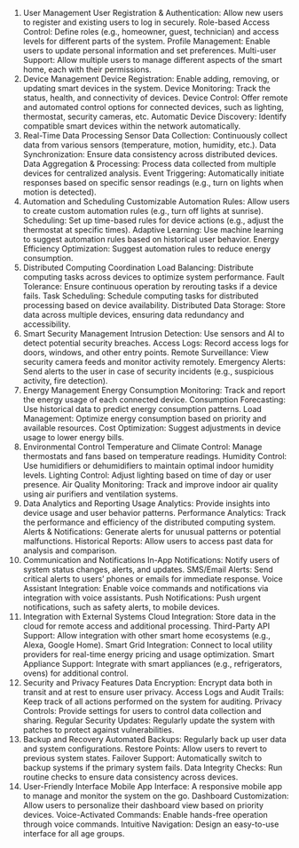 1. User Management
User Registration & Authentication: Allow new users to register and existing users to log in securely.
Role-based Access Control: Define roles (e.g., homeowner, guest, technician) and access levels for different parts of the system.
Profile Management: Enable users to update personal information and set preferences.
Multi-user Support: Allow multiple users to manage different aspects of the smart home, each with their permissions.
2. Device Management
Device Registration: Enable adding, removing, or updating smart devices in the system.
Device Monitoring: Track the status, health, and connectivity of devices.
Device Control: Offer remote and automated control options for connected devices, such as lighting, thermostat, security cameras, etc.
Automatic Device Discovery: Identify compatible smart devices within the network automatically.
3. Real-Time Data Processing
Sensor Data Collection: Continuously collect data from various sensors (temperature, motion, humidity, etc.).
Data Synchronization: Ensure data consistency across distributed devices.
Data Aggregation & Processing: Process data collected from multiple devices for centralized analysis.
Event Triggering: Automatically initiate responses based on specific sensor readings (e.g., turn on lights when motion is detected).
4. Automation and Scheduling
Customizable Automation Rules: Allow users to create custom automation rules (e.g., turn off lights at sunrise).
Scheduling: Set up time-based rules for device actions (e.g., adjust the thermostat at specific times).
Adaptive Learning: Use machine learning to suggest automation rules based on historical user behavior.
Energy Efficiency Optimization: Suggest automation rules to reduce energy consumption.
5. Distributed Computing Coordination
Load Balancing: Distribute computing tasks across devices to optimize system performance.
Fault Tolerance: Ensure continuous operation by rerouting tasks if a device fails.
Task Scheduling: Schedule computing tasks for distributed processing based on device availability.
Distributed Data Storage: Store data across multiple devices, ensuring data redundancy and accessibility.
6. Smart Security Management
Intrusion Detection: Use sensors and AI to detect potential security breaches.
Access Logs: Record access logs for doors, windows, and other entry points.
Remote Surveillance: View security camera feeds and monitor activity remotely.
Emergency Alerts: Send alerts to the user in case of security incidents (e.g., suspicious activity, fire detection).
7. Energy Management
Energy Consumption Monitoring: Track and report the energy usage of each connected device.
Consumption Forecasting: Use historical data to predict energy consumption patterns.
Load Management: Optimize energy consumption based on priority and available resources.
Cost Optimization: Suggest adjustments in device usage to lower energy bills.
8. Environmental Control
Temperature and Climate Control: Manage thermostats and fans based on temperature readings.
Humidity Control: Use humidifiers or dehumidifiers to maintain optimal indoor humidity levels.
Lighting Control: Adjust lighting based on time of day or user presence.
Air Quality Monitoring: Track and improve indoor air quality using air purifiers and ventilation systems.
9. Data Analytics and Reporting
Usage Analytics: Provide insights into device usage and user behavior patterns.
Performance Analytics: Track the performance and efficiency of the distributed computing system.
Alerts & Notifications: Generate alerts for unusual patterns or potential malfunctions.
Historical Reports: Allow users to access past data for analysis and comparison.
10. Communication and Notifications
In-App Notifications: Notify users of system status changes, alerts, and updates.
SMS/Email Alerts: Send critical alerts to users’ phones or emails for immediate response.
Voice Assistant Integration: Enable voice commands and notifications via integration with voice assistants.
Push Notifications: Push urgent notifications, such as safety alerts, to mobile devices.
11. Integration with External Systems
Cloud Integration: Store data in the cloud for remote access and additional processing.
Third-Party API Support: Allow integration with other smart home ecosystems (e.g., Alexa, Google Home).
Smart Grid Integration: Connect to local utility providers for real-time energy pricing and usage optimization.
Smart Appliance Support: Integrate with smart appliances (e.g., refrigerators, ovens) for additional control.
12. Security and Privacy Features
Data Encryption: Encrypt data both in transit and at rest to ensure user privacy.
Access Logs and Audit Trails: Keep track of all actions performed on the system for auditing.
Privacy Controls: Provide settings for users to control data collection and sharing.
Regular Security Updates: Regularly update the system with patches to protect against vulnerabilities.
13. Backup and Recovery
Automated Backups: Regularly back up user data and system configurations.
Restore Points: Allow users to revert to previous system states.
Failover Support: Automatically switch to backup systems if the primary system fails.
Data Integrity Checks: Run routine checks to ensure data consistency across devices.
14. User-Friendly Interface
Mobile App Interface: A responsive mobile app to manage and monitor the system on the go.
Dashboard Customization: Allow users to personalize their dashboard view based on priority devices.
Voice-Activated Commands: Enable hands-free operation through voice commands.
Intuitive Navigation: Design an easy-to-use interface for all age groups.
